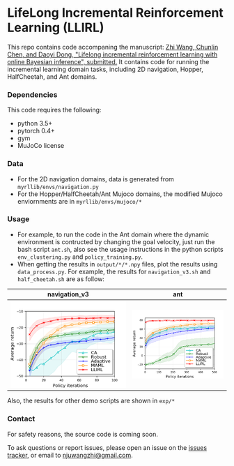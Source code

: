 # LifeLong Incremental Reinforcement Learning (LLIRL)

This repo contains code accompaning the manuscript: [Zhi Wang, Chunlin Chen, and Daoyi Dong, "Lifelong incremental reinforcement learning with online Bayesian inference", submitted.]()
It contains code for running the incremental learning domain tasks, including 2D navigation, Hopper, HalfCheetah, and Ant domains.

### Dependencies
This code requires the following:
* python 3.5+
* pytorch 0.4+
* gym
* MuJoCo license

### Data
* For the 2D navigation domains, data is generated from `myrllib/envs/navigation.py`
* For the Hopper/HalfCheetah/Ant Mujoco domains, the modified Mujoco enviornments are in `myrllib/envs/mujoco/*`

### Usage 
* For example, to run the code in the Ant domain where the dynamic environment is contructed by changing the goal velocity, just run the bash script `ant.sh`, also see the usage instructions in the python scripts `env_clustering.py` and `policy_training.py`.
* When getting the results in `output/*/*.npy` files, plot the results using `data_process.py`. For example, the results for `navigation_v3.sh` and `half_cheetah.sh` are as follow:

navigation_v3 | ant
------------ | -------------
![experimental results for navigation_v3 domain](https://github.com/HeyuanMingong/llirl/blob/master/exp/navi_v3_rews.png) | ![experimental results for ant domain](https://github.com/HeyuanMingong/llirl/blob/master/exp/ant_rews.png)

Also, the results for other demo scripts are shown in `exp/*`

### Contact 
For safety reasons, the source code is coming soon.

To ask questions or report issues, please open an issue on the [issues tracker](https://github.com/HeyuanMingong/llirl/issues), or email to njuwangzhi@gmail.com.
 


